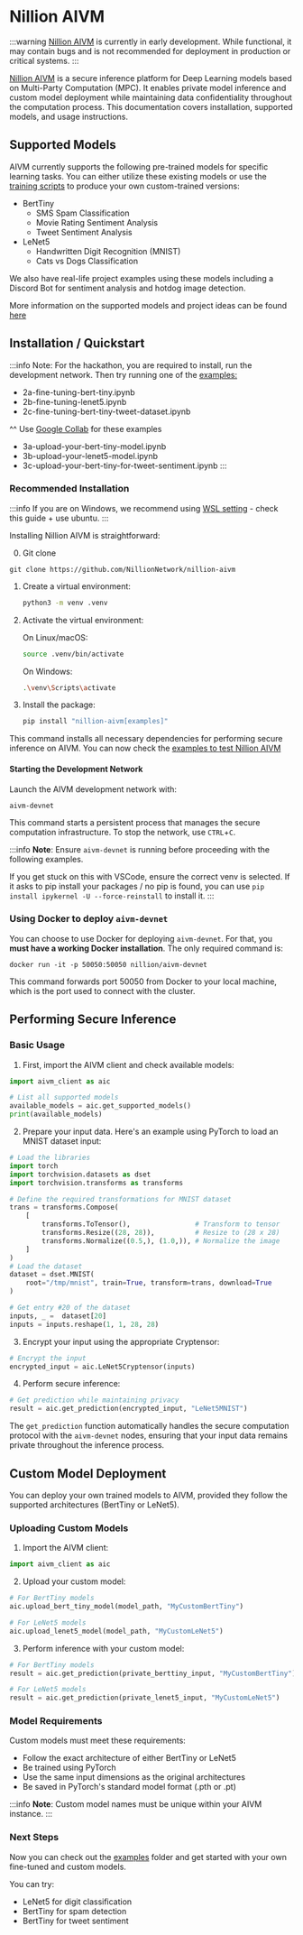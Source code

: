 # Nillion AIVM

:::warning
[Nillion AIVM](https://github.com/NillionNetwork/nillion-aivm) is currently in early development. While functional, it may contain bugs and is not recommended for deployment in production or critical systems.
:::

[Nillion AIVM](https://github.com/NillionNetwork/nillion-aivm) is a secure inference platform for Deep Learning models based on Multi-Party Computation (MPC). It enables private model inference and custom model deployment while maintaining data confidentiality throughout the computation process. This documentation covers installation, supported models, and usage instructions.

## Supported Models

AIVM currently supports the following pre-trained models for specific learning tasks. You can either utilize these existing models or use the [training scripts](https://github.com/NillionNetwork/nillion-aivm/examples) to produce your own custom-trained versions:

- BertTiny
  - SMS Spam Classification
  - Movie Rating Sentiment Analysis
  - Tweet Sentiment Analysis
- LeNet5
  - Handwritten Digit Recognition (MNIST)
  - Cats vs Dogs Classification

We also have real-life project examples using these models including a Discord Bot for sentiment analysis and hotdog image detection.

More information on the supported models and project ideas can be found [here](./aivm-supported-models.md)

## Installation / Quickstart

:::info
Note: For the hackathon, you are required to install, run the development network. Then try running one of the [examples:](https://github.com/NillionNetwork/nillion-aivm/tree/main/examples)

- 2a-fine-tuning-bert-tiny.ipynb
- 2b-fine-tuning-lenet5.ipynb
- 2c-fine-tuning-bert-tiny-tweet-dataset.ipynb

^^ Use [Google Collab](https://colab.research.google.com/) for these examples

- 3a-upload-your-bert-tiny-model.ipynb
- 3b-upload-your-lenet5-model.ipynb
- 3c-upload-your-bert-tiny-for-tweet-sentiment.ipynb
  :::

### Recommended Installation

:::info
If you are on Windows, we recommend using [WSL setting](https://docs.nillion.com/installation#windows-guide) - check this guide + use ubuntu.
:::

Installing Nillion AIVM is straightforward:

0. Git clone

```
git clone https://github.com/NillionNetwork/nillion-aivm
```

1. Create a virtual environment:

   ```bash
   python3 -m venv .venv
   ```

2. Activate the virtual environment:

   On Linux/macOS:

   ```bash
   source .venv/bin/activate
   ```

   On Windows:

   ```bash
   .\venv\Scripts\activate
   ```

3. Install the package:

   ```bash
   pip install "nillion-aivm[examples]"
   ```

This command installs all necessary dependencies for performing secure inference on AIVM. You can now check the [examples to test Nillion AIVM](https://github.com/NillionNetwork/nillion-aivm)

#### Starting the Development Network

Launch the AIVM development network with:

```shell
aivm-devnet
```

This command starts a persistent process that manages the secure computation infrastructure. To stop the network, use `CTRL`+`C`.

:::info
**Note**: Ensure `aivm-devnet` is running before proceeding with the following examples.

If you get stuck on this with VSCode, ensure the correct venv is selected. If it asks to pip install your packages / no pip is found, you can use `pip install ipykernel -U --force-reinstall` to install it.
:::

### Using Docker to deploy `aivm-devnet`

You can choose to use Docker for deploying `aivm-devnet`. For that, you **must have a working Docker installation**. The only required command is:

```shell
docker run -it -p 50050:50050 nillion/aivm-devnet
```

This command forwards port 50050 from Docker to your local machine, which is the port used to connect with the cluster.

## Performing Secure Inference

### Basic Usage

1. First, import the AIVM client and check available models:

```python
import aivm_client as aic

# List all supported models
available_models = aic.get_supported_models()
print(available_models)
```

2. Prepare your input data. Here's an example using PyTorch to load an MNIST dataset input:

```python
# Load the libraries
import torch
import torchvision.datasets as dset
import torchvision.transforms as transforms

# Define the required transformations for MNIST dataset
trans = transforms.Compose(
    [
        transforms.ToTensor(),                # Transform to tensor
        transforms.Resize((28, 28)),          # Resize to (28 x 28)
        transforms.Normalize((0.5,), (1.0,)), # Normalize the image
    ]
)
# Load the dataset
dataset = dset.MNIST(
    root="/tmp/mnist", train=True, transform=trans, download=True
)

# Get entry #20 of the dataset
inputs, _ =  dataset[20]
inputs = inputs.reshape(1, 1, 28, 28)
```

3. Encrypt your input using the appropriate Cryptensor:

```python
# Encrypt the input
encrypted_input = aic.LeNet5Cryptensor(inputs)
```

4. Perform secure inference:

```python
# Get prediction while maintaining privacy
result = aic.get_prediction(encrypted_input, "LeNet5MNIST")
```

The `get_prediction` function automatically handles the secure computation protocol with the `aivm-devnet` nodes, ensuring that your input data remains private throughout the inference process.

## Custom Model Deployment

You can deploy your own trained models to AIVM, provided they follow the supported architectures (BertTiny or LeNet5).

### Uploading Custom Models

1. Import the AIVM client:

```python
import aivm_client as aic
```

2. Upload your custom model:

```python
# For BertTiny models
aic.upload_bert_tiny_model(model_path, "MyCustomBertTiny")

# For LeNet5 models
aic.upload_lenet5_model(model_path, "MyCustomLeNet5")
```

3. Perform inference with your custom model:

```python
# For BertTiny models
result = aic.get_prediction(private_berttiny_input, "MyCustomBertTiny")

# For LeNet5 models
result = aic.get_prediction(private_lenet5_input, "MyCustomLeNet5")
```

### Model Requirements

Custom models must meet these requirements:

- Follow the exact architecture of either BertTiny or LeNet5
- Be trained using PyTorch
- Use the same input dimensions as the original architectures
- Be saved in PyTorch's standard model format (.pth or .pt)

:::info
**Note**: Custom model names must be unique within your AIVM instance.
:::

### Next Steps

Now you can check out the [examples](https://github.com/NillionNetwork/nillion-aivm/tree/main/examples) folder and get started with your own fine-tuned and custom models.

You can try:

- LeNet5 for digit classification
- BertTiny for spam detection
- BertTiny for tweet sentiment
